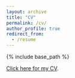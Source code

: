 ```yaml
---
layout: archive
title: "CV"
permalink: /cv/
author_profile: true
redirect_from:
  - /resume
---
```


{% include base_path %}

[Click here for my CV](cv.pdf).
